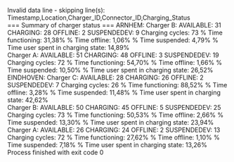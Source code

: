 Invalid data line - skipping line(s): Timestamp,Location,Charger_ID,Connector_ID,Charging_Status
<br>
=== Summary of charger status ===
ARNHEM:
  Charger B:
    AVAILABLE: 31
    CHARGING: 28
    OFFLINE: 2
    SUSPENDEDEV: 9
    Charging cycles: 73
    % Time functioning: 31,38%
    % Time offline: 1,06%
    % Time suspended: 4,79%
    % Time user spent in charging state: 14,89%
<br>
  Charger A:
    AVAILABLE: 51
    CHARGING: 48
    OFFLINE: 3
    SUSPENDEDEV: 19
    Charging cycles: 72
    % Time functioning: 54,70%
    % Time offline: 1,66%
    % Time suspended: 10,50%
    % Time user spent in charging state: 26,52%
    <br>
EINDHOVEN:
  Charger C:
    AVAILABLE: 28
    CHARGING: 26
    OFFLINE: 2
    SUSPENDEDEV: 7
    Charging cycles: 26
    % Time functioning: 88,52%
    % Time offline: 3,28%
    % Time suspended: 11,48%
    % Time user spent in charging state: 42,62%
    <br>
  Charger B:
    AVAILABLE: 50
    CHARGING: 45
    OFFLINE: 5
    SUSPENDEDEV: 25
    Charging cycles: 73
    % Time functioning: 50,53%
    % Time offline: 2,66%
    % Time suspended: 13,30%
    % Time user spent in charging state: 23,94%
    <br>
  Charger A:
    AVAILABLE: 26
    CHARGING: 24
    OFFLINE: 2
    SUSPENDEDEV: 13
    Charging cycles: 72
    % Time functioning: 27,62%
    % Time offline: 1,10%
    % Time suspended: 7,18%
    % Time user spent in charging state: 13,26%
<br>
Process finished with exit code 0
